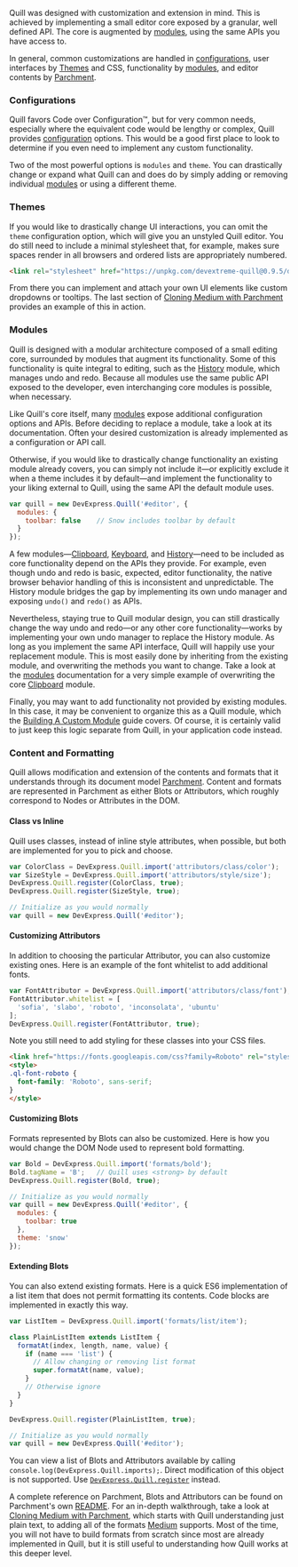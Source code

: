 Quill was designed with customization and extension in mind. This is achieved by implementing a small editor core exposed by a granular, well defined API. The core is augmented by [modules](../modules.md), using the same APIs you have access to.

In general, common customizations are handled in [configurations](#configurations/), user interfaces by [Themes](#themes) and CSS, functionality by [modules](#modules), and editor contents by [Parchment](#content-and-formatting).


### Configurations

Quill favors Code over Configuration&trade;, but for very common needs, especially where the equivalent code would be lengthy or complex, Quill provides [configuration](../configuration.md) options. This would be a good first place to look to determine if you even need to implement any custom functionality.

Two of the most powerful options is `modules` and `theme`. You can drastically change or expand what Quill can and does do by simply adding or removing individual [modules](../modules.md) or using a different theme.


### Themes

If you would like to drastically change UI interactions, you can omit the `theme` configuration option, which will give you an unstyled Quill editor. You do still need to include a minimal stylesheet that, for example, makes sure spaces render in all browsers and ordered lists are appropriately numbered.

```html
<link rel="stylesheet" href="https://unpkg.com/devextreme-quill@0.9.5/dist/dx-quill.core.css">
```

From there you can implement and attach your own UI elements like custom dropdowns or tooltips. The last section of [Cloning Medium with Parchment](cloning-medium-with-parchment.md) provides an example of this in action.


### Modules

Quill is designed with a modular architecture composed of a small editing core, surrounded by modules that augment its functionality. Some of this functionality is quite integral to editing, such as the [History](../modules/history.md) module, which manages undo and redo. Because all modules use the same public API exposed to the developer, even interchanging core modules is possible, when necessary.

Like Quill's core itself, many [modules](../modules.md) expose additional configuration options and APIs. Before deciding to replace a module, take a look at its documentation. Often your desired customization is already implemented as a configuration or API call.

Otherwise, if you would like to drastically change functionality an existing module already covers, you can simply not include it&mdash;or explicitly exclude it when a theme includes it by default&mdash;and implement the functionality to your liking external to Quill, using the same API the default module uses.

```js
var quill = new DevExpress.Quill('#editor', {
  modules: {
    toolbar: false    // Snow includes toolbar by default
  }
});
```

A few modules&mdash;[Clipboard](../modules/clipboard.md), [Keyboard](../modules/keyboard.md), and [History](../modules/history.md)&mdash;need to be included as core functionality depend on the APIs they provide. For example, even though undo and redo is basic, expected, editor functionality, the native browser behavior handling of this is inconsistent and unpredictable. The History module bridges the gap by implementing its own undo manager and exposing `undo()` and `redo()` as APIs.

Nevertheless, staying true to Quill modular design, you can still drastically change the way undo and redo&mdash;or any other core functionality&mdash;works by implementing your own undo manager to replace the History module. As long as you implement the same API interface, Quill will happily use your replacement module. This is most easily done by inheriting from the existing module, and overwriting the methods you want to change. Take a look at the [modules](../modules.md) documentation for a very simple example of overwriting the core [Clipboard](../modules/clipboard.md) module.

Finally, you may want to add functionality not provided by existing modules. In this case, it may be convenient to organize this as a Quill module, which the [Building A Custom Module](building-a-custom-module.md) guide covers. Of course, it is certainly valid to just keep this logic separate from Quill, in your application code instead.


### Content and Formatting

Quill allows modification and extension of the contents and formats that it understands through its document model [Parchment](https://github.com/quilljs/parchment/). Content and formats are represented in Parchment as either Blots or Attributors, which roughly correspond to Nodes or Attributes in the DOM.

#### Class vs Inline

Quill uses classes, instead of inline style attributes, when possible, but both are implemented for you to pick and choose.

```js
var ColorClass = DevExpress.Quill.import('attributors/class/color');
var SizeStyle = DevExpress.Quill.import('attributors/style/size');
DevExpress.Quill.register(ColorClass, true);
DevExpress.Quill.register(SizeStyle, true);

// Initialize as you would normally
var quill = new DevExpress.Quill('#editor');
```

#### Customizing Attributors

In addition to choosing the particular Attributor, you can also customize existing ones. Here is an example of the font whitelist to add additional fonts.

```js
var FontAttributor = DevExpress.Quill.import('attributors/class/font');
FontAttributor.whitelist = [
  'sofia', 'slabo', 'roboto', 'inconsolata', 'ubuntu'
];
DevExpress.Quill.register(FontAttributor, true);
```

Note you still need to add styling for these classes into your CSS files.

```html
<link href="https://fonts.googleapis.com/css?family=Roboto" rel="stylesheet">
<style>
.ql-font-roboto {
  font-family: 'Roboto', sans-serif;
}
</style>
```

#### Customizing Blots

Formats represented by Blots can also be customized. Here is how you would change the DOM Node used to represent bold formatting.

```js
var Bold = DevExpress.Quill.import('formats/bold');
Bold.tagName = 'B';   // Quill uses <strong> by default
DevExpress.Quill.register(Bold, true);

// Initialize as you would normally
var quill = new DevExpress.Quill('#editor', {
  modules: {
    toolbar: true
  },
  theme: 'snow'
});
```

#### Extending Blots

You can also extend existing formats. Here is a quick ES6 implementation of a list item that does not permit formatting its contents. Code blocks are implemented in exactly this way.

```js
var ListItem = DevExpress.Quill.import('formats/list/item');

class PlainListItem extends ListItem {
  formatAt(index, length, name, value) {
    if (name === 'list') {
      // Allow changing or removing list format
      super.formatAt(name, value);
    }
    // Otherwise ignore
  }
}

DevExpress.Quill.register(PlainListItem, true);

// Initialize as you would normally
var quill = new DevExpress.Quill('#editor');
```

You can view a list of Blots and Attributors available by calling `console.log(DevExpress.Quill.imports);`. Direct modification of this object is not supported. Use [`DevExpress.Quill.register`](../api/extension.md) instead.

A complete reference on Parchment, Blots and Attributors can be found on Parchment's own [README](https://github.com/quilljs/parchment/). For an in-depth walkthrough, take a look at [Cloning Medium with Parchment](cloning-medium-with-parchment.md), which starts with Quill understanding just plain text, to adding all of the formats [Medium](https://medium.com/) supports. Most of the time, you will not have to build formats from scratch since most are already implemented in Quill, but it is still useful to understanding how Quill works at this deeper level.
